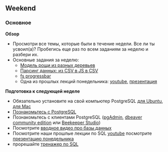 ## Weekend

### Основное

**Обзор**

- Просмотри все темы, которые были в течение недели. Все ли ты усвоил(а)? Пробегись еще раз по всем заданиям за неделю и разбери их.
- Основные задания за неделю:
  - [Модель рощи из разных деревьев](https://github.com/Elbrus-Bootcamp/orange-tree-2-groves-challenge)
  - [Парсинг данных: из CSV в JS в CSV](https://github.com/Elbrus-Bootcamp/core-js-parsing-data-fs)
  - [fs progressbar](https://github.com/Elbrus-Bootcamp/fs-files-progressbar)
  - Одна из прошлых лекций понедельника: [youtube](https://youtu.be/GfLDk2R37SA), [презентация](https://github.com/Elbrus-Bootcamp/phase-1/blob/master/resources/P1-W3-D1%20-%20SQL.pptx)

**Подготовка к следующей неделе**

- Обязательно установите на свой компьютер PostgreSQL [для Ubuntu](https://www.postgresql.org/download/linux/ubuntu), [для Mac](https://postgresapp.com/)
- [Познакомьтесь с PostgreSQL](https://youtu.be/qw--VYLpxG4)
- Познакомьтесь с клиентами PostgreSQL ([pgAdmin](https://youtu.be/Dd2ej-QKrWY), [dbeaver community edition](https://dbeaver.io/download) или [Beekeeper Studio](https://www.beekeeperstudio.io/get))
- Посмотрите [вводное видео про базы данных](https://www.youtube.com/watch?v=cv4uvzWfMVg)
- Посмотрите наши прошлые лекции по SQL [youtube](https://youtu.be/MHNklq43WWk) посмотрите [презентацию понедельника](https://docs.google.com/presentation/d/1ZGkNxmlCFHae29qX3I1EI8CbxMWuM94sBsG8PcVl0nU/edit?usp=sharing)
- прорешайте [тренажер по SQL](https://sql-trainer.elbrusboot.camp)
